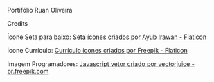 Portifólio Ruan Oliveira

Credits

Ícone Seta para baixo: <a href="https://www.flaticon.com/br/icones-gratis/seta" title="seta ícones">Seta ícones criados por Ayub Irawan - Flaticon</a>

Ícone Currículo: <a href="https://www.flaticon.com/br/icones-gratis/curriculo" title="currículo ícones">Currículo ícones criados por Freepik - Flaticon</a>

Imagem Programadores: <a href='https://br.freepik.com/fotos-vetores-gratis/javascript'>Javascript vetor criado por vectorjuice - br.freepik.com</a>